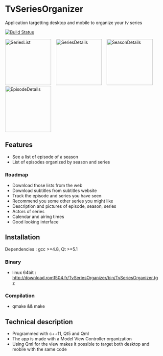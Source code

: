 # TvSeriesOrganizer
Application targetting desktop and mobile to organize your tv series

[![Build Status](https://travis-ci.org/rom1504/TvSeriesOrganizer.png?branch=master)](https://travis-ci.org/rom1504/TvSeriesOrganizer)

<img src="http://download.rom1504.fr/TvSeriesOrganizer/screenshot/screenshot/SeriesList.png " alt="SeriesList" width="150px;"/> &nbsp;&nbsp;
<img src="http://download.rom1504.fr/TvSeriesOrganizer/screenshot/screenshot/SeriesDetails.png " alt="SeriesDetails" width="150px;"/> &nbsp;&nbsp;
<img src="http://download.rom1504.fr/TvSeriesOrganizer/screenshot/screenshot/SeasonDetails.png " alt="SeasonDetails" width="150px;"/> &nbsp;&nbsp;
<img src="http://download.rom1504.fr/TvSeriesOrganizer/screenshot/screenshot/EpisodeDetails.png " alt="EpisodeDetails" width="150px;"/>

## Features
 * See a list of episode of a season
 * List of episodes organized by season and series
 
### Roadmap
 * Download those lists from the web
 * Download subtitles from subtitles website
 * Track the episode and series you have seen
 * Recommend you some other series you might like
 * Description and pictures of episode, season, series
 * Actors of series
 * Calendar and airing times
 * Good looking interface
 
## Installation

Dependencies : gcc >=4.8, Qt >=5.1 

### Binary
 * linux 64bit : http://download.rom1504.fr/TvSeriesOrganizer/bin/TvSeriesOrganizer.tgz

### Compilation
 * qmake && make
 
## Technical description
 * Programmed with c++11, Qt5 and Qml
 * The app is made with a Model View Controller organization
 * Using Qml for the view makes it possible to target both desktop and mobile with the same code
